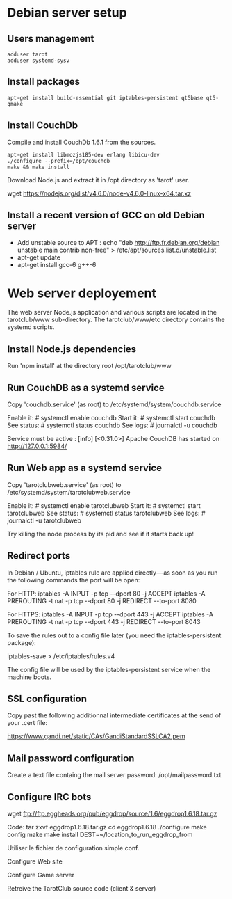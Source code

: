 # Debian server setup

## Users management

```
adduser tarot
adduser systemd-sysv
```

## Install packages

```
apt-get install build-essential git iptables-persistent qt5base qt5-qmake
```

## Install CouchDb


Compile and install CouchDb 1.6.1 from the sources.

```
apt-get install libmozjs185-dev erlang libicu-dev
./configure --prefix=/opt/couchdb
make && make install 
```

Download Node.js and extract it in /opt directory as 'tarot' user.

wget https://nodejs.org/dist/v4.6.0/node-v4.6.0-linux-x64.tar.xz

## Install a recent version of GCC on old Debian server

  * Add unstable source to APT : echo "deb http://ftp.fr.debian.org/debian unstable main contrib non-free" > /etc/apt/sources.list.d/unstable.list
  * apt-get update
  * apt-get install gcc-6 g++-6
  

# Web server deployement

The web server Node.js application and various scripts are located in the tarotclub/www sub-directory.
The tarotclub/www/etc directory contains the systemd scripts.

## Install Node.js dependencies

Run 'npm install' at the directory root /opt/tarotclub/www

## Run CouchDB as a systemd service

Copy 'couchdb.service' (as root) to /etc/systemd/system/couchdb.service

Enable it: # systemctl enable couchdb
Start it: # systemctl start couchdb
See status: # systemctl status couchdb
See logs: # journalctl -u couchdb

Service must be active : [info] [<0.31.0>] Apache CouchDB has started on http://127.0.0.1:5984/

## Run Web app as a systemd service

Copy 'tarotclubweb.service' (as root) to /etc/systemd/system/tarotclubweb.service

Enable it: # systemctl enable tarotclubweb
Start it: # systemctl start tarotclubweb
See status: # systemctl status tarotclubweb
See logs: # journalctl -u tarotclubweb

Try killing the node process by its pid and see if it starts back up!

## Redirect ports

In Debian / Ubuntu, iptables rule are applied directly — as soon as you run the following commands the port will be open:

For HTTP:
iptables -A INPUT -p tcp --dport 80 -j ACCEPT
iptables -A PREROUTING -t nat -p tcp --dport 80 -j REDIRECT --to-port 8080

For HTTPS:
iptables -A INPUT -p tcp --dport 443 -j ACCEPT
iptables -A PREROUTING -t nat -p tcp --dport 443 -j REDIRECT --to-port 8043

To save the rules out to a config file later (you need the iptables-persistent package):

iptables-save > /etc/iptables/rules.v4

The config file will be used by the iptables-persistent service when the machine boots.


## SSL configuration

Copy past the following additionnal intermediate certificates at the send of your .cert file:

https://www.gandi.net/static/CAs/GandiStandardSSLCA2.pem

## Mail password configuration

Create a text file containg the mail server password: /opt/mailpassword.txt


## Configure IRC bots

wget ftp://ftp.eggheads.org/pub/eggdrop/source/1.6/eggdrop1.6.18.tar.gz

Code:
tar zxvf eggdrop1.6.18.tar.gz 
cd eggdrop1.6.18 
./configure 
make config 
make 
make install DEST=~/location_to_run_eggdrop_from

Utiliser le fichier de configuration simple.conf.

Configure Web site

Configure Game server

Retreive the TarotClub source code (client & server)
